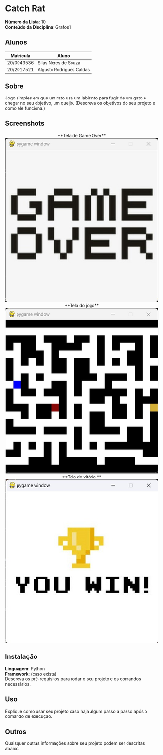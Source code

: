 # Catch Rat

**Número da Lista**: 10<br>
**Conteúdo da Disciplina**: Grafos1<br>

## Alunos
|Matrícula | Aluno |
| -- | -- |
| 20/0043536  |  Silas Neres de Souza|
| 20/2017521  |  Algusto Rodrigues Caldas |

## Sobre 
Jogo simples em que um rato usa um labirinto para fugir de um gato e chegar no seu objetivo, um queijo.
(Descreva os objetivos do seu projeto e como ele funciona.) 

## Screenshots

<div align="center">**Tela de Game Over**<img src="./assets/GameOverScreen.jpeg" alt="print"></div>
<div align="center">**Tela do jogo**<img src="./assets/GameScreen.jpeg" alt="print"></div>
<div align="center">**Tela de vitória **<img src="./assets/YouWinScreen.jpeg" alt="print"></div>

## Instalação 
**Linguagem**: Python<br>
**Framework**: (caso exista)<br>
Descreva os pré-requisitos para rodar o seu projeto e os comandos necessários.

## Uso 
Explique como usar seu projeto caso haja algum passo a passo após o comando de execução.

## Outros 
Quaisquer outras informações sobre seu projeto podem ser descritas abaixo.





